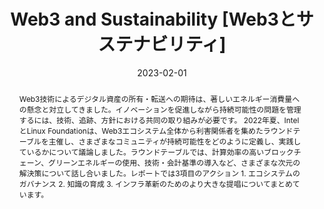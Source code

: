---
title: "Web3 and Sustainability [Web3とサステナビリティ]"
authors:
- Scott Chamberlin (Intel)
- "[翻訳：池川航史・西島直（日立製作所）、平山毅（日本IBM）]"
date: "2023-02-01"
# date: "2025-01-15T00:00:00Z"
doi: ""

# publishDate: "2015-03-01"
publication_types: ["speech"]

publication: "The Linux Foundation"
publication_short: ""

abstract: "Web3技術によるデジタル資産の所有・転送への期待は、著しいエネルギー消費量への懸念と対立してきました。イノベーションを促進しながら持続可能性の問題を管理するには、技術、追跡、方針における共同の取り組みが必要です。
2022年夏、IntelとLinux Foundationは、Web3エコシステム全体から利害関係者を集めたラウンドテーブルを主催し、さまざまなコミュニティが持続可能性をどのように定義し、実践しているかについて議論しました。ラウンドテーブルでは、計算効率の高いブロックチェーン、グリーンエネルギーの使用、技術・会計基準の導入など、さまざまな次元の解決策について話し合いました。レポートでは3項目のアクション 1. エコシステムのガバナンス 2. 知識の育成 3. インフラ革新のためのより大きな提唱についてまとめています。"

tags:
- translation
featured: false

links:
- name: "Link"
  url: "https://www.linuxfoundation.jp/publications/2023/06/web3-and-sustainability-jp/"
url_pdf: ''
url_code: ''
url_dataset: ''
url_poster: ''
url_project: ''
# url_slides: 'https://speakerdeck.com/ikegawa/trust-data-sharing-and-utilization-infrastructure-for-sensitive-data-using-hyperledger-avalon'
url_source: ''
url_video: ''
---
